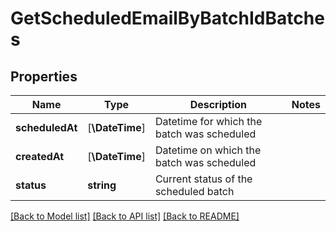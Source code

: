 # GetScheduledEmailByBatchIdBatches

## Properties
Name | Type | Description | Notes
------------ | ------------- | ------------- | -------------
**scheduledAt** | [**\DateTime**] | Datetime for which the batch was scheduled | 
**createdAt** | [**\DateTime**] | Datetime on which the batch was scheduled | 
**status** | **string** | Current status of the scheduled batch | 

[[Back to Model list]](../../README.md#documentation-for-models) [[Back to API list]](../../README.md#documentation-for-api-endpoints) [[Back to README]](../../README.md)

